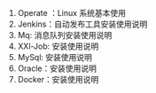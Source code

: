 1. Operate ：Linux 系统基本使用
2. Jenkins：自动发布工具安装使用说明
3. Mq: 消息队列安装使用说明
4. XXl-Job: 安装使用说明
5. MySql: 安装使用说明
6. Oracle：安装使用说明
7. Docker：安装使用说明